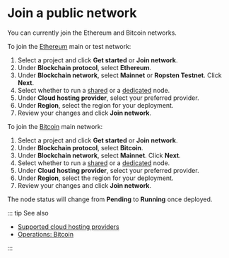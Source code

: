 # Join a public network

You can currently join the Ethereum and Bitcoin networks.

To join the [Ethereum](/blockchains/ethereum) main or test network:

1. Select a project and click **Get started** or **Join network**.
1. Under **Blockchain protocol**, select **Ethereum**.
1. Under **Blockchain network**, select **Mainnet** or **Ropsten Testnet**. Click **Next**.
1. Select whether to run a [shared](/glossary/shared-node) or a [dedicated](/glossary/dedicated-node) node.
1. Under **Cloud hosting provider**, select your preferred provider.
1. Under **Region**, select the region for your deployment.
1. Review your changes and click **Join network**.

To join the [Bitcoin](/blockchains/bitcoin) main network:

1. Select a project and click **Get started** or **Join network**.
1. Under **Blockchain protocol**, select **Bitcoin**.
1. Under **Blockchain network**, select **Mainnet**. Click **Next**.
1. Select whether to run a [shared](/glossary/shared-node) or a [dedicated](/glossary/dedicated-node) node.
1. Under **Cloud hosting provider**, select your preferred provider.
1. Under **Region**, select the region for your deployment.
1. Review your changes and click **Join network**.

The node status will change from **Pending** to **Running** once deployed.

::: tip See also

* [Supported cloud hosting providers](/platform/supported-cloud-hosting-providers)
* [Operations: Bitcoin](/operations/bitcoin/)

:::
